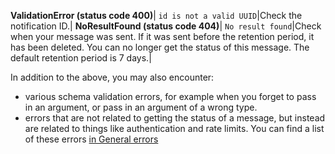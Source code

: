 **ValidationError&nbsp;(status&nbsp;code&nbsp;400)**|
`id is not a valid UUID`|Check the notification ID.|
**NoResultFound&nbsp;(status&nbsp;code&nbsp;404)**|
`No result found`|Check when your message was sent. If it was sent before the retention period, it has been deleted. You can no longer get the status of this message. The default retention period is 7 days.|

In addition to the above, you may also encounter:

* various schema validation errors, for example when you forget to pass in an argument, or pass in an argument of a wrong type.
* errors that are not related to getting the status of a message, but instead are related to things like authentication and rate limits. You can find a list of these errors [in General errors](#general-errors)